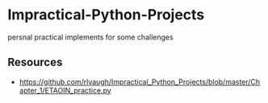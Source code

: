 # Impractical-Python-Projects
persnal practical implements for some challenges

## Resources
- https://github.com/rlvaugh/Impractical_Python_Projects/blob/master/Chapter_1/ETAOIN_practice.py